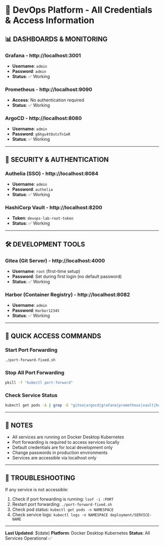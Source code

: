 # 🔐 DevOps Platform - All Credentials & Access Information

## 📊 **DASHBOARDS & MONITORING**

### **Grafana** - http://localhost:3001
- **Username**: `admin`
- **Password**: `admin`
- **Status**: ✅ Working

### **Prometheus** - http://localhost:9090
- **Access**: No authentication required
- **Status**: ✅ Working

### **ArgoCD** - http://localhost:8080
- **Username**: `admin`
- **Password**: `g6hgu4t0utsTn1eR`
- **Status**: ✅ Working

---

## 🔐 **SECURITY & AUTHENTICATION**

### **Authelia (SSO)** - http://localhost:8084
- **Username**: `admin`
- **Password**: `authelia`
- **Status**: ✅ Working

### **HashiCorp Vault** - http://localhost:8200
- **Token**: `devops-lab-root-token`
- **Status**: ✅ Working

---

## 🛠️ **DEVELOPMENT TOOLS**

### **Gitea (Git Server)** - http://localhost:4000
- **Username**: `root` (first-time setup)
- **Password**: Set during first login (no default password)
- **Status**: ✅ Working

### **Harbor (Container Registry)** - http://localhost:8082
- **Username**: `admin`
- **Password**: `Harbor12345`
- **Status**: ✅ Working

---

## 🚀 **QUICK ACCESS COMMANDS**

### Start Port Forwarding
```bash
./port-forward-fixed.sh
```

### Stop All Port Forwarding
```bash
pkill -f "kubectl port-forward"
```

### Check Service Status
```bash
kubectl get pods -A | grep -E "gitea|argocd|grafana|prometheus|vault|harbor|authelia"
```

---

## 📝 **NOTES**

- All services are running on Docker Desktop Kubernetes
- Port forwarding is required to access services locally
- Default credentials are for local development only
- Change passwords in production environments
- Services are accessible via localhost only

---

## 🔧 **TROUBLESHOOTING**

If any service is not accessible:
1. Check if port forwarding is running: `lsof -i :PORT`
2. Restart port forwarding: `./port-forward-fixed.sh`
3. Check pod status: `kubectl get pods -n NAMESPACE`
4. Check service logs: `kubectl logs -n NAMESPACE deployment/SERVICE-NAME`

---

**Last Updated**: $(date)
**Platform**: Docker Desktop Kubernetes
**Status**: All Services Operational ✅
